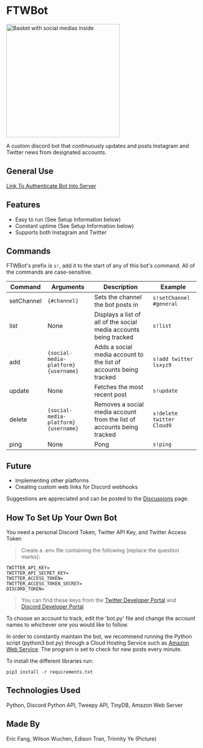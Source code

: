 # FTWBot

<img src="https://user-images.githubusercontent.com/89803837/160317016-a68164d4-a6fa-4fc4-8957-db3093f65c73.png" alt="Basket with social medias inside" width=300rem height=300rem>

A custom discord bot that continuously updates and posts Instagram and Twitter news from designated accounts.

General Use
---
[Link To Authenticate Bot Into Server](https://discord.com/api/oauth2/authorize?client_id=952690377104719964&permissions=517543905344&scope=bot)

Features
---
- Easy to run (See Setup Information below)
- Constant uptime (See Setup Information below)
- Supports both Instagram and Twitter

Commands
---
FTWBot's prefix is ``s!``, add it to the start of any of this bot's command. All of the commands are case-sensitive.

| Command | Arguments | Description | Example |
|---------|-----------|-------------|---------|
| setChannel | ``{#channel}`` | Sets the channel the bot posts in | ``s!setChannel #general``|
| list | None | Displays a list of all of the social media accounts being tracked | ``s!list``|
| add |``{social-media-platform} {username}`` | Adds a social media account to the list of accounts being tracked | ``s!add twitter lsxyz9`` | 
| update | None | Fetches the most recent post | ``s!update`` |
| delete | ``{social-media-platform} {username}`` | Removes a social media account from the list of accounts being tracked | ``s!delete twitter Cloud9``|
| ping | None | Pong | ``s!ping`` |


Future
---
- Implementing other platforms
- Creating custom web links for Discord webhooks


Suggestions are appreciated and can be posted to the [Discussions](https://github.com/ericf1/ftwbot/discussions) page.

How To Set Up Your Own Bot
---
You need a personal Discord Token, Twitter API Key, and Twitter Access Token
>Create a .env file containing the following (replace the question marks):
```
TWITTER_API_KEY=
TWITTER_API_SECRET_KEY=
TWITTER_ACCESS_TOKEN=
TWITTER_ACCESS_TOKEN_SECRET=
DISCORD_TOKEN=
```
>You can find these keys from the [Twitter Developer Portal](https://developer.twitter.com/en/portal/petition/essential/basic-info) and [Discord Developer Portal](https://discord.com/developers/docs/intro)

To choose an account to track, edit the 'bot.py' file and change the account names to whichever one you would like to follow.

In order to constantly maintain the bot, we recommend running the Python script (python3 bot.py) through a Cloud Hosting Service such as [Amazon Web Service](https://aws.amazon.com/). The program is set to check for new posts every minute.

To install the different libraries run:
```
pip3 install -r requirements.txt
```

Technologies Used
---
Python, Discord Python API, Tweepy API, TinyDB, Amazon Web Server

Made By
---
Eric Fang, Wilson Wuchen, Edison Tran, Trinnity Ye (Picture)
